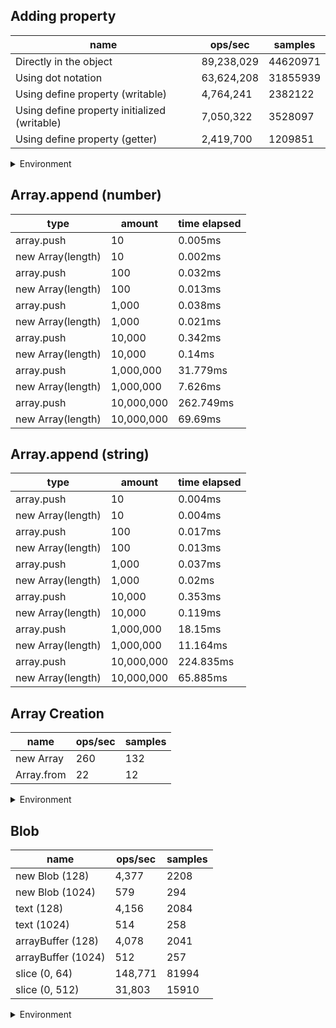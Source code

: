## Adding property

|name|ops/sec|samples|
|-|-|-|
|Directly in the object|89,238,029|44620971|
|Using dot notation|63,624,208|31855939|
|Using define property (writable)|4,764,241|2382122|
|Using define property initialized (writable)|7,050,322|3528097|
|Using define property (getter)|2,419,700|1209851|


<details>
<summary>Environment</summary>

* __Machine:__ linux x64 | 4 vCPUs | 7.6GB Mem
* __Run:__ Thu Sep 04 2025 17:11:42 GMT+0000 (Coordinated Universal Time)
* __Node:__ `v23.11.1`
</details>

<!--
{"environment":{"platform":"linux","arch":"x64","cpus":4,"totalMemory":7.597843170166016},"benchmarks":[{"name":"Directly in the object","samples":44620971,"opsSec":89238029.26936865},{"name":"Using dot notation","samples":31855939,"opsSec":63624208.930031136},{"name":"Using define property (writable)","samples":2382122,"opsSec":4764241.332024855},{"name":"Using define property initialized (writable)","samples":3528097,"opsSec":7050322.533695874},{"name":"Using define property (getter)","samples":1209851,"opsSec":2419700.1513490845}]}-->

## Array.append (number)

|type|amount|time elapsed|
|-|-|-|
array.push|10|0.005ms
new Array(length)|10|0.002ms
array.push|100|0.032ms
new Array(length)|100|0.013ms
array.push|1,000|0.038ms
new Array(length)|1,000|0.021ms
array.push|10,000|0.342ms
new Array(length)|10,000|0.14ms
array.push|1,000,000|31.779ms
new Array(length)|1,000,000|7.626ms
array.push|10,000,000|262.749ms
new Array(length)|10,000,000|69.69ms
## Array.append (string)

|type|amount|time elapsed|
|-|-|-|
array.push|10|0.004ms
new Array(length)|10|0.004ms
array.push|100|0.017ms
new Array(length)|100|0.013ms
array.push|1,000|0.037ms
new Array(length)|1,000|0.02ms
array.push|10,000|0.353ms
new Array(length)|10,000|0.119ms
array.push|1,000,000|18.15ms
new Array(length)|1,000,000|11.164ms
array.push|10,000,000|224.835ms
new Array(length)|10,000,000|65.885ms

## Array Creation

|name|ops/sec|samples|
|-|-|-|
|new Array|260|132|
|Array.from|22|12|


<details>
<summary>Environment</summary>

* __Machine:__ linux x64 | 4 vCPUs | 7.6GB Mem
* __Run:__ Thu Sep 04 2025 17:19:04 GMT+0000 (Coordinated Universal Time)
* __Node:__ `v23.11.1`
</details>

<!--
{"environment":{"platform":"linux","arch":"x64","cpus":4,"totalMemory":7.597843170166016},"benchmarks":[{"name":"new Array","samples":132,"opsSec":260.54897103674676},{"name":"Array.from","samples":12,"opsSec":22.774712712656743}]}-->

## Blob

|name|ops/sec|samples|
|-|-|-|
|new Blob (128)|4,377|2208|
|new Blob (1024)|579|294|
|text (128)|4,156|2084|
|text (1024)|514|258|
|arrayBuffer (128)|4,078|2041|
|arrayBuffer (1024)|512|257|
|slice (0, 64)|148,771|81994|
|slice (0, 512)|31,803|15910|


<details>
<summary>Environment</summary>

* __Machine:__ linux x64 | 4 vCPUs | 7.6GB Mem
* __Run:__ Thu Sep 04 2025 17:25:42 GMT+0000 (Coordinated Universal Time)
* __Node:__ `v23.11.1`
</details>

<!--
{"environment":{"platform":"linux","arch":"x64","cpus":4,"totalMemory":7.597843170166016},"benchmarks":[{"name":"new Blob (128)","samples":2208,"opsSec":4377.806336443236},{"name":"new Blob (1024)","samples":294,"opsSec":579.9863632185904},{"name":"text (128)","samples":2084,"opsSec":4156.7828466661795},{"name":"text (1024)","samples":258,"opsSec":514.1884247109574},{"name":"arrayBuffer (128)","samples":2041,"opsSec":4078.4595952653},{"name":"arrayBuffer (1024)","samples":257,"opsSec":512.8189369626601},{"name":"slice (0, 64)","samples":81994,"opsSec":148771.88935972087},{"name":"slice (0, 512)","samples":15910,"opsSec":31803.61299758132}]}-->
